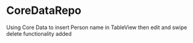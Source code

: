 # CoreDataRepo

Using Core Data to insert Person name in TableView then edit and swipe delete functionality added
